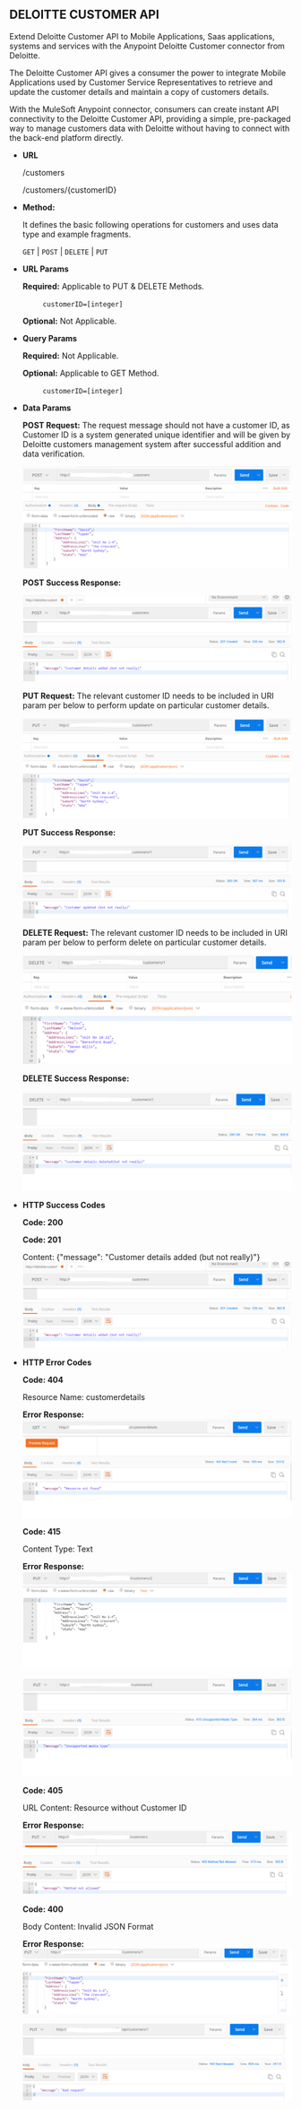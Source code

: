 **DELOITTE CUSTOMER API**
----
 Extend Deloitte Customer API to Mobile Applications, Saas applications, systems and services with the Anypoint Deloitte Customer connector from Deloitte. 
 
The Deloitte Customer API gives a consumer the power to integrate Mobile Applications used by Customer Service Representatives to retrieve and update the customer details and maintain a copy of customers details.

With the MuleSoft Anypoint connector, consumers can create instant API connectivity to the Deloitte Customer API, providing a simple, pre-packaged way to manage customers data with Deloitte without having to connect with the back-end platform directly. 


* **URL**

  /customers
  
  /customers/{customerID}


* **Method:**
  
  It defines the basic following operations for customers and uses data type and example fragments.

  `GET` | `POST` | `DELETE` | `PUT`
  
*  **URL Params**

      **Required:** Applicable to PUT & DELETE Methods.
 
   `     customerID=[integer]`

      **Optional:** Not Applicable.
 
*  **Query Params**

      **Required:** Not Applicable.         

      **Optional:** Applicable to GET Method.

   `     customerID=[integer]`
   
            
* **Data Params**

   **POST Request:** 
      The request message should not have a customer ID, as Customer ID is a system generated unique identifier and will be given by Deloitte    customers management system after successful addition and data verification.
  
  ![alt text](https://github.com/prakashr3/IntegrationHub/blob/master/DeloitteCustomerAPI/Images/POST_Request.png)

    **POST Success Response:**
  
  ![alt text](https://github.com/prakashr3/IntegrationHub/blob/master/DeloitteCustomerAPI/Images/POST_Response.PNG)

    **PUT Request:** 
   The relevant customer ID needs to be included in URI param per below  to perform update on particular customer details.
   
   ![alt text](https://github.com/prakashr3/IntegrationHub/blob/master/DeloitteCustomerAPI/Images/PUT_Request.PNG)
 
    **PUT Success Response:** 
 
   ![alt text](https://github.com/prakashr3/IntegrationHub/blob/master/DeloitteCustomerAPI/Images/PUT_Response.PNG)
   
    **DELETE Request:** 
    The relevant customer ID needs to be included in URI param per below to perform delete on particular customer details.
    
    ![alt text](https://github.com/prakashr3/IntegrationHub/blob/master/DeloitteCustomerAPI/Images/DELETE_Request.png)
    
    **DELETE Success Response:** 
 
    ![alt text](https://github.com/prakashr3/IntegrationHub/blob/master/DeloitteCustomerAPI/Images/DELETE_Response.png)
 
 
* **HTTP Success Codes**

   **Code: 200** 
       
   **Code: 201** 
    
     Content: {"message": "Customer details added (but not really)"}
   ![alt text](https://github.com/prakashr3/IntegrationHub/blob/master/DeloitteCustomerAPI/Images/POST_Response.PNG)

* **HTTP Error Codes**
  
   **Code: 404** 
   
     Resource Name: customerdetails
     
     **Error Response:**
    ![alt text](https://github.com/prakashr3/IntegrationHub/blob/master/DeloitteCustomerAPI/Images/http_404.png) 
    
   **Code: 415** 
   
     Content Type: Text
     
     **Error Response:**     
    ![alt text](https://github.com/prakashr3/IntegrationHub/blob/master/DeloitteCustomerAPI/Images/http_415_1.png) 
    
    ![alt text](https://github.com/prakashr3/IntegrationHub/blob/master/DeloitteCustomerAPI/Images/http_415_2.png)
    

   **Code: 405** 
   
     URL Content: Resource without Customer ID
     
     **Error Response:**
    ![alt text](https://github.com/prakashr3/IntegrationHub/blob/master/DeloitteCustomerAPI/Images/http_405.png) 
    

   **Code: 400** 
   
     Body Content: Invalid JSON Format
     
     **Error Response:**     
    ![alt text](https://github.com/prakashr3/IntegrationHub/blob/master/DeloitteCustomerAPI/Images/http_400_1.png) 
    
    ![alt text](https://github.com/prakashr3/IntegrationHub/blob/master/DeloitteCustomerAPI/Images/http_400_2.png)
    
       
  

